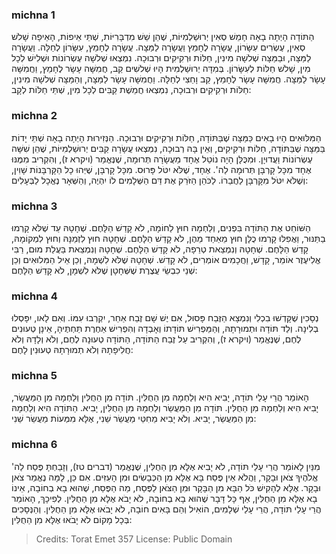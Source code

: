 
### michna 1
הַתּוֹדָה הָיְתָה בָאָה חָמֵשׁ סְאִין יְרוּשַׁלְמִיּוֹת, שֶׁהֵן שֵׁשׁ מִדְבָּרִיּוֹת, שְׁתֵּי אֵיפוֹת, הָאֵיפָה שָׁלשׁ סְאִין, עֶשְׂרִים עִשָּׂרוֹן, עֲשָׂרָה לֶחָמֵץ וַעֲשָׂרָה לַמַּצָּה. עֲשָׂרָה לֶחָמֵץ, עִשָּׂרוֹן לְחַלָּה. וַעֲשָׂרָה לַמַּצָּה, וּבַמַּצָּה שְׁלשָׁה מִינִין, חַלּוֹת וּרְקִיקִים וּרְבוּכָה. נִמְצְאוּ שְׁלשָׁה עֶשְׂרוֹנוֹת וּשְׁלִישׁ לְכָל מִין, שָׁלשׁ חַלּוֹת לְעִשָּׂרוֹן. בְּמִדָּה יְרוּשַׁלְמִית הָיוּ שְׁלשִׁים קַב, חֲמִשָּׁה עָשָׂר לֶחָמֵץ, וַחֲמִשָּׁה עָשָׂר לַמַּצָּה. חֲמִשָּׁה עָשָׂר לֶחָמֵץ, קַב וָחֵצִי לְחַלָּה. וַחֲמִשָּׁה עָשָׂר לַמַּצָּה, וְהַמַּצָּה שְׁלשָׁה מִינִין, חַלּוֹת וּרְקִיקִים וּרְבוּכָה, נִמְצְאוּ חֲמֵשֶׁת קַבִּים לְכָל מִין, שְׁתֵּי חַלּוֹת לְקָב:

### michna 2
הַמִּלּוּאִים הָיוּ בָאִים כַּמַּצָּה שֶׁבַּתּוֹדָה, חַלּוֹת וּרְקִיקִים וּרְבוּכָה. הַנְּזִירוּת הָיְתָה בָאָה שְׁתֵּי יָדוֹת בַּמַּצָּה שֶׁבַּתּוֹדָה, חַלּוֹת וּרְקִיקִים, וְאֵין בָּהּ רְבוּכָה, נִמְצְאוּ עֲשָׂרָה קַבִּים יְרוּשַׁלְמִיּוֹת, שֶׁהֵן שִׁשָּׁה עֶשְׂרוֹנוֹת וַעֲדוּיָן. וּמִכֻּלָּן הָיָה נוֹטֵל אֶחָד מֵעֲשָׂרָה תְּרוּמָה, שֶׁנֶּאֱמַר (ויקרא ז), וְהִקְרִיב מִמֶּנּוּ אֶחָד מִכָּל קָרְבָּן תְּרוּמָה לַה'. אֶחָד, שֶׁלֹּא יִטֹּל פָּרוּס. מִכָּל קָרְבָּן, שֶׁיְּהוּ כָל הַקָּרְבָּנוֹת שָׁוִין, וְשֶׁלֹּא יִטֹּל מִקָּרְבָּן לַחֲבֵרוֹ. לַכֹּהֵן הַזֹּרֵק אֶת דַּם הַשְּׁלָמִים לוֹ יִהְיֶה, וְהַשְּׁאָר נֶאֱכָל לַבְּעָלִים:

### michna 3
הַשּׁוֹחֵט אֶת הַתּוֹדָה בִּפְנִים, וְלַחְמָהּ חוּץ לַחוֹמָה, לֹא קָדַשׁ הַלָּחֶם. שְׁחָטָהּ עַד שֶׁלֹּא קָרְמוּ בַתַּנּוּר, וַאֲפִלּוּ קָרְמוּ כֻלָּן חוּץ מֵאַחַד מֵהֶן, לֹא קָדַשׁ הַלָּחֶם. שְׁחָטָהּ חוּץ לִזְמַנָּהּ וְחוּץ לִמְקוֹמָהּ, קָדַשׁ הַלָּחֶם. שְׁחָטָהּ וְנִמְצֵאת טְרֵפָה, לֹא קָדַשׁ הַלָּחֶם. שְׁחָטָהּ וְנִמְצֵאת בַּעֲלַת מוּם, רַבִּי אֱלִיעֶזֶר אוֹמֵר, קָדָשׁ, וַחֲכָמִים אוֹמְרִים, לֹא קָדַשׁ. שְׁחָטָהּ שֶׁלֹּא לִשְׁמָהּ, וְכֵן אֵיל הַמִּלוּאִים וְכֵן שְׁנֵי כִבְשֵׂי עֲצֶרֶת שֶׁשְּׁחָטָן שֶׁלֹּא לִשְׁמָן, לֹא קָדַשׁ הַלָּחֶם:

### michna 4
נְסָכִין שֶׁקָּדְשׁוּ בִכְלִי וְנִמְצָא הַזֶּבַח פָּסוּל, אִם יֶשׁ שָׁם זֶבַח אַחֵר, יִקְרְבוּ עִמּוֹ. וְאִם לָאו, יִפָּסְלוּ בְלִינָה. וְלַד תּוֹדָה וּתְמוּרָתָהּ, וְהַמַּפְרִישׁ תּוֹדָתוֹ וְאָבְדָה וְהִפְרִישׁ אַחֶרֶת תַּחְתֶּיהָ, אֵינָן טְעוּנִים לֶחֶם, שֶׁנֶּאֱמַר (ויקרא ז), וְהִקְרִיב עַל זֶבַח הַתּוֹדָה, הַתּוֹדָה טְעוּנָה לֶחֶם, וְלֹא וְלָדָהּ וְלֹא חֲלִיפָתָהּ וְלֹא תְמוּרָתָהּ טְעוּנִין לָחֶם:

### michna 5
הָאוֹמֵר הֲרֵי עָלַי תּוֹדָה, יָבִיא הִיא וְלַחְמָהּ מִן הַחֻלִּין. תּוֹדָה מִן הַחֻלִּין וְלַחְמָהּ מִן הַמַּעֲשֵׂר, יָבִיא הִיא וְלַחְמָהּ מִן הַחֻלִּין. תּוֹדָה מִן הַמַּעֲשֵׂר וְלַחְמָהּ מִן הַחֻלִּין, יָבִיא. הַתּוֹדָה הִיא וְלַחְמָהּ מִן הַמַּעֲשֵׂר, יָבִיא. וְלֹא יָבִיא מֵחִטֵּי מַעֲשֵׂר שֵׁנִי, אֶלָּא מִמְּעוֹת מַעֲשֵׂר שֵׁנִי:

### michna 6
מִנַּיִן לָאוֹמֵר הֲרֵי עָלַי תּוֹדָה, לֹא יָבִיא אֶלָּא מִן הַחֻלִּין, שֶׁנֶּאֱמַר (דברים טז), וְזָבַחְתָּ פֶּסַח לַה' אֱלֹהֶיךָ צֹאן וּבָקָר, וַהֲלֹא אֵין פֶּסַח בָּא אֶלָּא מִן הַכְּבָשִׂים וּמִן הָעִזִּים. אִם כֵּן, לָמָּה נֶאֱמַר צֹאן וּבָקָר. אֶלָּא לְהָקִישׁ כֹּל הַבָּא מִן הַבָּקָר וּמִן הַצֹּאן לַפֶּסַח, מַה הַפֶּסַח, שֶׁהוּא בָא בְחוֹבָה, אֵינוֹ בָא אֶלָּא מִן הַחֻלִּין, אַף כָּל דָּבָר שֶׁהוּא בָא בְחוֹבָה, לֹא יָבֹא אֶלָּא מִן הַחֻלִּין. לְפִיכָךְ, הָאוֹמֵר הֲרֵי עָלַי תּוֹדָה, הֲרֵי עָלַי שְׁלָמִים, הוֹאִיל וְהֵם בָּאִים חוֹבָה, לֹא יָבֹאוּ אֶלָּא מִן הַחֻלִּין. וְהַנְּסָכִים בְּכָל מָקוֹם לֹא יָבֹאוּ אֶלָּא מִן הַחֻלִּין:

> Credits: Torat Emet 357
> License: Public Domain